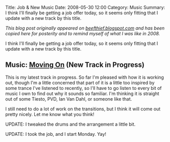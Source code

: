 Title: Job & New Music
Date: 2008-05-30 12:00
Category: Music
Summary: I think I'll finally be getting a job offer today, so it seems only fitting that I update with a new track by this title.

_This blog post originally appeared on [beefthief.blogspot.com](https://beefthief.blogspot.com/2008/06/new-track-in-progress-moving-on.html) and has been copied here for posterity and to remind myself of what I was like in 2008._

I think I'll finally be getting a job offer today, so it seems only fitting that I update with a new track by this title.

## Music: [Moving On](https://www.ho0ber.com/sdc/03%20-%20Asphalt/Moving%20On%20(Sample%202).mp3) (New Track in Progress)
This is my latest track in progress. So far I'm pleased with how it is working out, though I'm a little concerned that part of it is a little too inspired by some trance I've listened to recently, so I'll have to go listen to every bit of music I own to find out why it sounds so familiar. I'm thinking it is straight out of some Tiesto, PVD, Ian Van Dahl, or someone like that.

I still need to do a lot of work on the transitions, but I think it will come out pretty nicely. Let me know what you think!

UPDATE: I tweaked the drums and the arrangement a little bit.

UPDATE: I took the job, and I start Monday. Yay!
